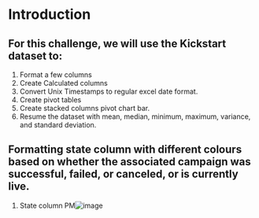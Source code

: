 # Introduction
## For this challenge, we will use the Kickstart dataset to:
1. Format a few columns
2. Create Calculated columns
3. Convert Unix Timestamps to regular excel date format.
4. Create pivot tables
5. Create stacked columns pivot chart bar.
6. Resume the dataset with mean, median, minimum, maximum, variance, and standard deviation.

## Formatting state column with different colours based on whether the associated campaign was successful, failed, or canceled, or is currently live.

1. State column PM![image](https://user-images.githubusercontent.com/7798481/112085013-217ea000-8b60-11eb-9b69-5d3d346d89e3.png)










